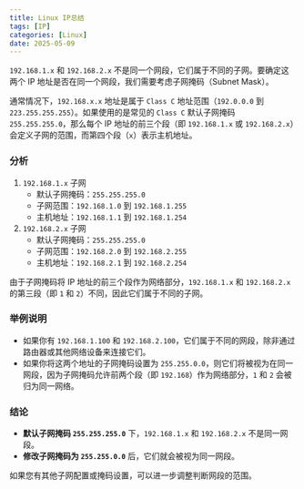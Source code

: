 ```yaml
---
title: Linux IP总结
tags: [IP]
categories: [Linux]
date: 2025-05-09
---
```

`192.168.1.x` 和 `192.168.2.x` 不是同一个网段，它们属于不同的子网。要确定这两个 IP 地址是否在同一个网段，我们需要考虑子网掩码（Subnet Mask）。

通常情况下，`192.168.x.x` 地址是属于 `Class C` 地址范围（`192.0.0.0` 到 `223.255.255.255`）。如果使用的是常见的 `Class C` 默认子网掩码 `255.255.255.0`，那么每个 IP 地址的前三个段（即 `192.168.1.x` 或 `192.168.2.x`）会定义子网的范围，而第四个段（`x`）表示主机地址。

### 分析

1. `192.168.1.x` 子网
   - 默认子网掩码：`255.255.255.0`
   - 子网范围：`192.168.1.0` 到 `192.168.1.255`
   - 主机地址：`192.168.1.1` 到 `192.168.1.254`
2. `192.168.2.x` 子网
   - 默认子网掩码：`255.255.255.0`
   - 子网范围：`192.168.2.0` 到 `192.168.2.255`
   - 主机地址：`192.168.2.1` 到 `192.168.2.254`

由于子网掩码将 IP 地址的前三个段作为网络部分，`192.168.1.x` 和 `192.168.2.x` 的第三段（即 `1` 和 `2`）不同，因此它们属于不同的子网。

### 举例说明

- 如果你有 `192.168.1.100` 和 `192.168.2.100`，它们属于不同的网段，除非通过路由器或其他网络设备来连接它们。
- 如果你将这两个地址的子网掩码设置为 `255.255.0.0`，则它们将被视为在同一网段，因为子网掩码允许前两个段（即 `192.168`）作为网络部分，`1` 和 `2` 会被归为同一网络。

### 结论

- **默认子网掩码 `255.255.255.0`** 下，`192.168.1.x` 和 `192.168.2.x` 不是同一网段。
- **修改子网掩码为 `255.255.0.0`** 后，它们就会被视为同一网段。

如果您有其他子网配置或掩码设置，可以进一步调整判断网段的范围。